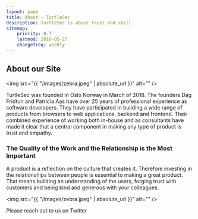 ```yaml
---
layout: page
title: About - TurtleSec
description: TurtleSec is about trust and skill
sitemap:
    priority: 0.7
    lastmod: 2018-05-27
    changefreq: weekly
---
```

## About our Site

<span class="image left"><img src="{{ "/images/zebra.jpeg" | absolute_url }}" alt="" /></span>

TurtleSec was founded in Oslo Norway in March of 2018. The founders Dag Fridtun and Patricia Aas have over 25 years of professional experience as software developers. They have participated in building a wide range of products from browsers to web applications, backend and frontend. Their combined experience of working both in-house and as consultants have made it clear that a central component in making any type of product is trust and empathy.

### The Quality of the Work and the Relationship is the Most Important
<div class="box">
  <p>
  A product is a reflection on the culture that creates it. Therefore investing in the relationships between people is essential to making a great product. That means building an understanding of the users, forging trust with customers and being kind and generous with your colleagues. 
  </p>
</div>

<span class="image left"><img src="{{ "/images/zebra.jpeg" | absolute_url }}" alt="" /></span>

Please reach out to us on Twitter
